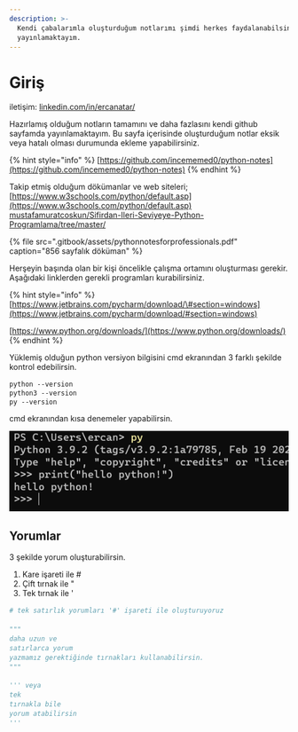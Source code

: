 ```yaml
---
description: >-
  Kendi çabalarımla oluşturduğum notlarımı şimdi herkes faydalanabilsin diye
  yayınlamaktayım.
---
```


# Giriş

iletişim: [linkedin.com/in/ercanatar/](https://www.linkedin.com/in/ercanatar/)

Hazırlamış olduğum notların tamamını ve daha fazlasını kendi github sayfamda yayınlamaktayım. Bu sayfa içerisinde oluşturduğum notlar eksik veya hatalı olması durumunda ekleme yapabilirsiniz.

{% hint style="info" %}
[https://github.com/incememed0/python-notes](https://github.com/incememed0/python-notes)
{% endhint %}

Takip etmiş olduğum dökümanlar ve web siteleri;  
[https://www.w3schools.com/python/default.asp](https://www.w3schools.com/python/default.asp)  
[mustafamuratcoskun/Sifirdan-Ileri-Seviyeye-Python-Programlama/tree/master/](https://nbviewer.jupyter.org/github/mustafamuratcoskun/Sifirdan-Ileri-Seviyeye-Python-Programlama/tree/master/)

{% file src=".gitbook/assets/pythonnotesforprofessionals.pdf" caption="856 sayfalık döküman" %}

Herşeyin başında olan bir kişi öncelikle çalışma ortamını oluşturması gerekir. Aşağıdaki linklerden gerekli programları kurabilirsiniz.

{% hint style="info" %}
[https://www.jetbrains.com/pycharm/download/\#section=windows](https://www.jetbrains.com/pycharm/download/#section=windows)

[https://www.python.org/downloads/](https://www.python.org/downloads/)
{% endhint %}

Yüklemiş olduğun python versiyon bilgisini cmd ekranından 3 farklı şekilde kontrol edebilirsin.

```text
python --version
python3 --version
py --version
```

cmd ekranından kısa denemeler yapabilirsin.

![ilk ad&#x131;m](.gitbook/assets/ekran-alintisi.png)

## Yorumlar

3 şekilde yorum oluşturabilirsin.

1. Kare işareti ile \#
2. Çift tırnak ile "
3. Tek tırnak ile '

```python
# tek satırlık yorumları '#' işareti ile oluşturuyoruz

""" 
daha uzun ve
satırlarca yorum 
yazmamız gerektiğinde tırnakları kullanabilirsin.
"""

''' veya
tek
tırnakla bile
yorum atabilirsin
'''
```



